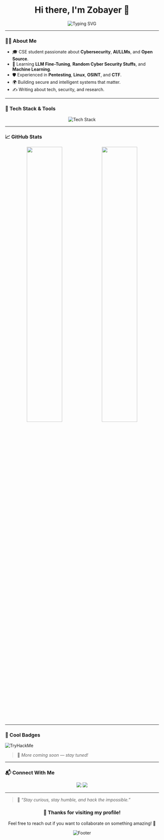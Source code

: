 <h1 align="center">Hi there, I'm Zobayer 👋</h1>
<p align="center">
  <img src="https://readme-typing-svg.herokuapp.com?font=Fira+Code&weight=500&size=24&pause=1000&color=F59E0B&center=true&vCenter=true&width=435&lines=Cybersecurity+Enthusiast;AI+%26+LLM+Researcher;BookWorm;Open+Source+Contributor;Lifelong+Learner" alt="Typing SVG" />
</p>

---

### 👨‍💻 About Me
- 🎓 CSE student passionate about **Cybersecurity**, **AI/LLMs**, and **Open Source**.
- 🧠 Learning **LLM Fine-Tuning**, **Random Cyber Security Stuffs**, and **Machine Learning**.
- 🛡️ Experienced in **Pentesting**, **Linux**, **OSINT**, and **CTF**.
- 🌍 Building secure and intelligent systems that matter.
- ✍️ Writing about tech, security, and research.

---

### 🧰 Tech Stack & Tools

<p align="center">
  <img src="https://skillicons.dev/icons?i=python,django,linux,bash,c,git,github,html,css,js,mysql,pytorch,sklearn,vscodium,md" alt="Tech Stack" />
</p>

---

### 📈 GitHub Stats

<p align="center">
  <img width="48%" src="https://github-readme-stats.vercel.app/api?username=zobayersq&show_icons=true&theme=radical" />
  <img width="48%" src="https://github-readme-streak-stats.herokuapp.com?user=zobayersq&theme=radical&hide_border=true" />
</p>

---

### 🚀 Cool Badges
 <img src="https://tryhackme-badges.s3.amazonaws.com/zobayersq.png" alt="TryHackMe">

> 🧠 *More coming soon — stay tuned!*

---

### 📬 Connect With Me

<p align="center">
  <a href="mailto:zobayer@duck.com"><img src="https://img.shields.io/badge/Gmail-D14836?style=for-the-badge&logo=email&logoColor=white"/></a>
  <a href="https://zobayersq.github.io"><img src="https://img.shields.io/badge/Portfolio-222222?style=for-the-badge&logo=vercel&logoColor=white"/></a>
</p>

---

> 🧭 *“Stay curious, stay humble, and hack the impossible.”*



<div align="center">
  <h3>💖 Thanks for visiting my profile!</h3>
  <p>Feel free to reach out if you want to collaborate on something amazing! 🚀</p>
  <img src="https://capsule-render.vercel.app/api?type=waving&color=gradient&height=100&section=footer" alt="Footer" />
</div>
